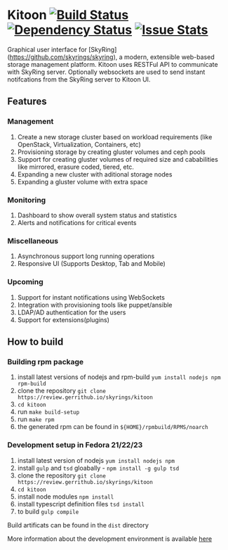 # Kitoon [![Build Status](https://travis-ci.org/skyrings/kitoon.svg?branch=master)](https://travis-ci.org/skyrings/kitoon) [![Dependency Status](https://david-dm.org/skyrings/kitoon.svg)](https://david-dm.org/skyrings/kitoon) [![Issue Stats](http://issuestats.com/github/skyrings/kitoon/badge/pr?style=flat)](http://issuestats.com/github/skyrings/kitoon)

Graphical user interface for [SkyRing] (https://github.com/skyrings/skyring), a modern, extensible web-based storage management platform. Kitoon uses RESTFul API to communicate with SkyRing server. Optionally websockets are used to send instant notifcations from the SkyRing server to Kitoon UI.

## Features
### Management
1. Create a new storage cluster based on workload requirements (like OpenStack, Virtualization, Containers, etc)
2. Provisioning storage by creating gluster volumes and ceph pools
3. Support for creating gluster volumes of required size and cababilities like mirrored, erasure coded, tiered, etc.
4. Expanding a new cluster with aditional storage nodes
5. Expanding a gluster volume with extra space

### Monitoring
1. Dashboard to show overall system status and statistics
2. Alerts and notifications for critical events

### Miscellaneous
1. Asynchronous support long running operations
2. Responsive UI (Supports Desktop, Tab and Mobile)

### Upcoming
1. Support for instant notifications using WebSockets
2. Integration with provisioning tools like puppet/ansible
3. LDAP/AD authentication for the users
4. Support for extensions(plugins)


## How to build

### Building rpm package
1. install latest versions of nodejs and rpm-build `yum install nodejs npm rpm-build`
2. clone the repository `git clone https://review.gerrithub.io/skyrings/kitoon`
3. `cd kitoon`
4. run `make build-setup`
5. run `make rpm`
6. the generated rpm can be found in `${HOME}/rpmbuild/RPMS/noarch`

### Development setup in Fedora 21/22/23
1. install latest version of nodejs `yum install nodejs npm`
2. install `gulp` and `tsd` gloabally - `npm install -g gulp tsd`
3. clone the repository `git clone https://review.gerrithub.io/skyrings/kitoon`
4. `cd kitoon`
5. install node modules `npm install`
6. install typescript definition files `tsd install`
7. to build `gulp compile`

Build artificats can be found in the `dist` directory

More information about the development environment is available [here](./DEVELOPING.md)
